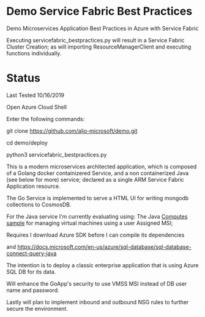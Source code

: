 # Demo Service Fabric Best Practices
Demo Microservices Application Best Practices in Azure with Service Fabric

Executing servicefabric_bestpractices.py will result in a Service Fabric Cluster Creation; as will importing
ResourceManagerClient and executing functions individually.

# Status
Last Tested 10/16/2019

Open Azure Cloud Shell

Enter the following commands:

git clone https://github.com/aljo-microsoft/demo.git

cd demo/deploy

python3 servicefabric_bestpractices.py

This is a modern microservices architected application, which is composed of a Golang docker containizered Service, and a non containerized Java (see below for more) service; declared as a single ARM Service Fabric Application resource.

The Go Service is implemented to serve a HTML UI for writing mongodb collections to CosmosDB.

For the Java service I'm currently evaluating using:
The Java [Computes sample](https://github.com/Azure-Samples/compute-java-manage-user-assigned-msi-enabled-virtual-machine/blob/master/src/main/java/com/microsoft/azure/management/compute/samples/ManageUserAssignedMSIEnabledVirtualMachine.java) for managing virtual machines using a user Assigned MSI;

Requires I download Azure SDK before I can compile its dependencies

and https://docs.microsoft.com/en-us/azure/sql-database/sql-database-connect-query-java

The intention is to deploy a classic enterprise application that is using Azure SQL DB for its data.

Will enhance the GoApp's security to use VMSS MSI instead of DB user name and password.

Lastly will plan to implement inbound and outbound NSG rules to further secure the environment.
